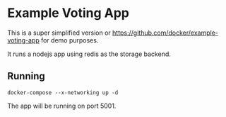 Example Voting App
==================

This is a super simplified version or https://github.com/docker/example-voting-app for demo purposes.

It runs a nodejs app using redis as the storage backend.

Running
-------

```
docker-compose --x-networking up -d
```

The app will be running on port 5001.
